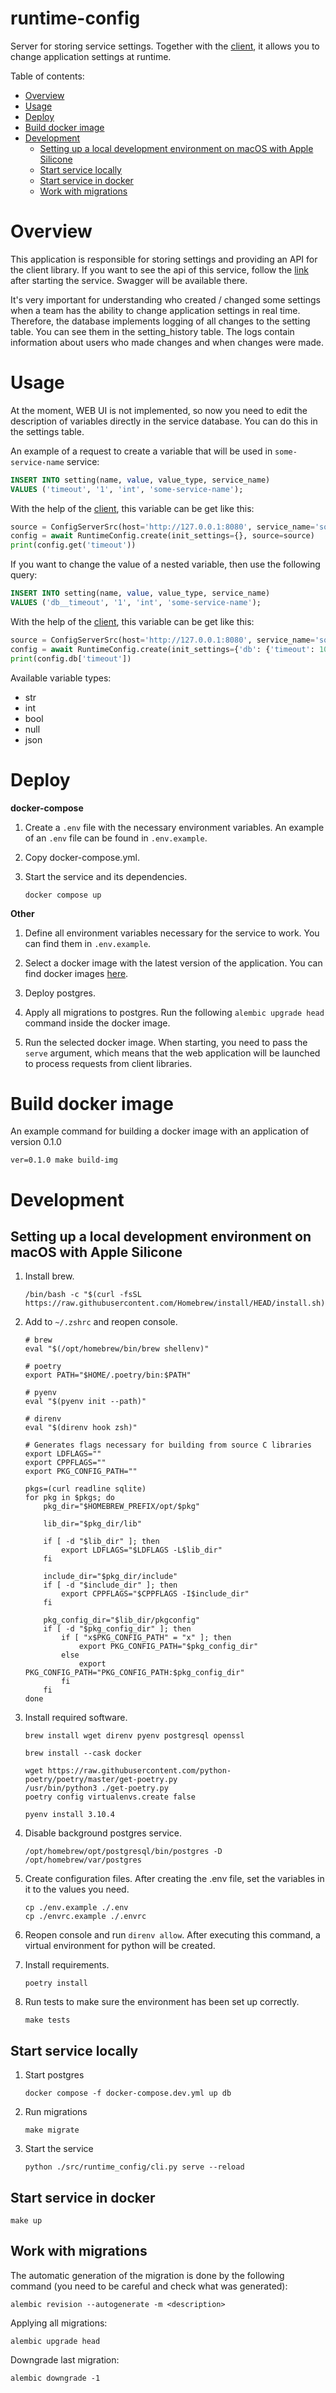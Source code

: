 runtime-config
==============

Server for storing service settings. Together with the [client](https://github.com/aleksey925/runtime-config-py), it
allows you to change application settings at runtime.

Table of contents:

- [Overview](#overview)
- [Usage](#usage)
- [Deploy](#deploy)
- [Build docker image](#build-docker-image)
- [Development](#development)
  - [Setting up a local development environment on macOS with Apple Silicone](#setting-up-a-local-development-environment-on-macos-with-apple-silicone)
  - [Start service locally](#start-service-locally)
  - [Start service in docker](#start-service-in-docker)
  - [Work with migrations](#work-with-migrations)


# Overview

This application is responsible for storing settings and providing an API for the client library. If you want to see 
the api of this service, follow the [link](http://0.0.0.0:8080/docs) after starting the service. Swagger will be 
available there.

It's very important for understanding who created / changed some settings when a team has the ability to change 
application settings in real time. Therefore, the database implements logging of all changes to the setting table. 
You can see them in the setting_history table. The logs contain information about users who made changes and when 
changes were made.

# Usage

At the moment, WEB UI is not implemented, so now you need to edit the description of variables directly in the service 
database. You can do this in the settings table.

An example of a request to create a variable that will be used in `some-service-name` service:

```sql
INSERT INTO setting(name, value, value_type, service_name)
VALUES ('timeout', '1', 'int', 'some-service-name');
```

With the help of the [client](https://github.com/aleksey925/runtime-config-py), this variable can be get like this:

```python
source = ConfigServerSrc(host='http://127.0.0.1:8080', service_name='some-service-name')
config = await RuntimeConfig.create(init_settings={}, source=source)
print(config.get('timeout'))
```

If you want to change the value of a nested variable, then use the following query:

```sql
INSERT INTO setting(name, value, value_type, service_name)
VALUES ('db__timeout', '1', 'int', 'some-service-name');
```

With the help of the [client](https://github.com/aleksey925/runtime-config-py), this variable can be get like this:

```python
source = ConfigServerSrc(host='http://127.0.0.1:8080', service_name='some-service-name')
config = await RuntimeConfig.create(init_settings={'db': {'timeout': 10}}, source=source)
print(config.db['timeout'])
```

Available variable types:

- str
- int
- bool
- null
- json

# Deploy

**docker-compose**

1. Create a `.env` file with the necessary environment variables. An example of an `.env` file can be found in 
`.env.example`.

2. Copy docker-compose.yml.

3. Start the service and its dependencies.

   ```
   docker compose up
   ```

**Other**

1. Define all environment variables necessary for the service to work. You can find them in `.env.example`.

2. Select a docker image with the latest version of the application. You can find docker images 
[here](https://github.com/aleksey925/runtime-config/pkgs/container/runtime-config).

3. Deploy postgres.

4. Apply all migrations to postgres. Run the following `alembic upgrade head` command inside the docker image.

5. Run the selected docker image. When starting, you need to pass the `serve` argument, which means that the web 
application will be launched to process requests from client libraries.

# Build docker image

An example command for building a docker image with an application of version 0.1.0

```
ver=0.1.0 make build-img
```


# Development

## Setting up a local development environment on macOS with Apple Silicone

1. Install brew.

    ```
    /bin/bash -c "$(curl -fsSL https://raw.githubusercontent.com/Homebrew/install/HEAD/install.sh)"
    ```

2. Add to `~/.zshrc` and reopen console.

   ```
   # brew
   eval "$(/opt/homebrew/bin/brew shellenv)"

   # poetry
   export PATH="$HOME/.poetry/bin:$PATH"

   # pyenv
   eval "$(pyenv init --path)"

   # direnv
   eval "$(direnv hook zsh)"

   # Generates flags necessary for building from source C libraries
   export LDFLAGS=""
   export CPPFLAGS=""
   export PKG_CONFIG_PATH=""

   pkgs=(curl readline sqlite)
   for pkg in $pkgs; do
       pkg_dir="$HOMEBREW_PREFIX/opt/$pkg"

       lib_dir="$pkg_dir/lib"

       if [ -d "$lib_dir" ]; then
           export LDFLAGS="$LDFLAGS -L$lib_dir"
       fi

       include_dir="$pkg_dir/include"
       if [ -d "$include_dir" ]; then
           export CPPFLAGS="$CPPFLAGS -I$include_dir"
       fi

       pkg_config_dir="$lib_dir/pkgconfig"
       if [ -d "$pkg_config_dir" ]; then
           if [ "x$PKG_CONFIG_PATH" = "x" ]; then
               export PKG_CONFIG_PATH="$pkg_config_dir"
           else
               export PKG_CONFIG_PATH="PKG_CONFIG_PATH:$pkg_config_dir"
           fi
       fi
   done
   ```

3. Install required software.

    ```
    brew install wget direnv pyenv postgresql openssl
    ```

    ```
    brew install --cask docker
    ```

    ```
    wget https://raw.githubusercontent.com/python-poetry/poetry/master/get-poetry.py
    /usr/bin/python3 ./get-poetry.py
    poetry config virtualenvs.create false
    ```

    ```
    pyenv install 3.10.4
    ```

4. Disable background postgres service.

   ```
   /opt/homebrew/opt/postgresql/bin/postgres -D /opt/homebrew/var/postgres
   ```

5. Create configuration files. After creating the .env file, set the variables in it to the values you need.

    ```
    cp ./env.example ./.env
    cp ./envrc.example ./.envrc
    ```

6. Reopen console and run `direnv allow`. After executing this command, a virtual environment for python will be
created.

7. Install requirements.

    ```
    poetry install
    ```

8. Run tests to make sure the environment has been set up correctly.

    ```
    make tests
    ```

## Start service locally

1. Start postgres

   ```
   docker compose -f docker-compose.dev.yml up db
   ```

2. Run migrations

    ```
    make migrate
    ```

3. Start the service

   ```
   python ./src/runtime_config/cli.py serve --reload
   ```

## Start service in docker

```
make up
```

## Work with migrations

The automatic generation of the migration is done by the following command (you need to be careful and check what was
generated):

```
alembic revision --autogenerate -m <description>
```

Applying all migrations:

```
alembic upgrade head
```

Downgrade last migration:

```
alembic downgrade -1
```
